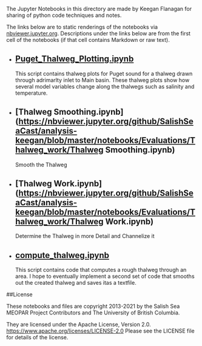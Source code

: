 The Jupyter Notebooks in this directory are made by Keegan Flanagan
for sharing of python code techniques and notes.

The links below are to static renderings of the notebooks via
[nbviewer.jupyter.org](https://nbviewer.jupyter.org/).
Descriptions under the links below are from the first cell of the notebooks
(if that cell contains Markdown or raw text).

* ## [Puget_Thalweg_Plotting.ipynb](https://nbviewer.jupyter.org/github/SalishSeaCast/analysis-keegan/blob/master/notebooks/Evaluations/Thalweg_work/Puget_Thalweg_Plotting.ipynb)  
    
    This script contains thalweg plots for Puget sound for a thalweg drawn through adrimarlty inlet to Main basin. These thalweg plots show how several model variables change along the thalwegs such as salinity and temperature.

* ## [Thalweg Smoothing.ipynb](https://nbviewer.jupyter.org/github/SalishSeaCast/analysis-keegan/blob/master/notebooks/Evaluations/Thalweg_work/Thalweg Smoothing.ipynb)  
    
    Smooth the Thalweg

* ## [Thalweg Work.ipynb](https://nbviewer.jupyter.org/github/SalishSeaCast/analysis-keegan/blob/master/notebooks/Evaluations/Thalweg_work/Thalweg Work.ipynb)  
    
    Determine the Thalweg in more Detail and Channelize it

* ## [compute_thalweg.ipynb](https://nbviewer.jupyter.org/github/SalishSeaCast/analysis-keegan/blob/master/notebooks/Evaluations/Thalweg_work/compute_thalweg.ipynb)  
    
    This script contains code that computes a rough thalweg through an area. I hope to eventually implement a second set of code that smooths out the created thalweg and saves itas a textfile. 


##License

These notebooks and files are copyright 2013-2021
by the Salish Sea MEOPAR Project Contributors
and The University of British Columbia.

They are licensed under the Apache License, Version 2.0.
https://www.apache.org/licenses/LICENSE-2.0
Please see the LICENSE file for details of the license.

